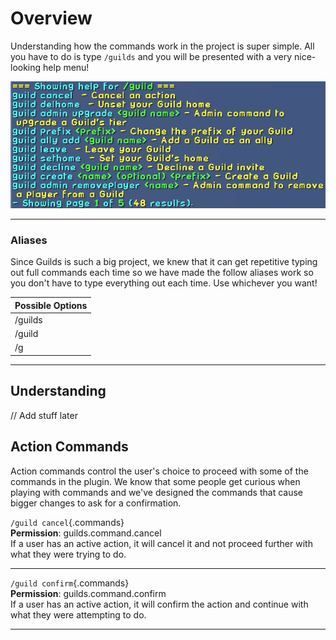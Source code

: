 # Overview

Understanding how the commands work in the project is super simple. All you have to do is type `/guilds` and you will be presented with a very nice-looking help menu!

![HelpMenu](../.vuepress/public/helpmenu.png)
___

### Aliases

Since Guilds is such a big project, we knew that it can get repetitive typing out full commands each time so we have made the follow aliases work so you don't have to type everything out each time. Use whichever you want!

| Possible Options |
| ---------------- |
| /guilds          |
| /guild           |
| /g               |
___

## Understanding

// Add stuff later

## Action Commands
Action commands control the user's choice to proceed with some of the commands in the plugin. We know that some people get curious when playing with commands and we've designed the commands that cause bigger changes to ask for a confirmation.

`/guild cancel`{.commands}  
**Permission**: guilds.command.cancel  
If a user has an active action, it will cancel it and not proceed further with what they were trying to do.
___
`/guild confirm`{.commands}  
**Permission**: guilds.command.confirm  
If a user has an active action, it will confirm the action and continue with what they were attempting to do.
___
